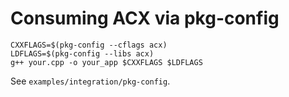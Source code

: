 # Consuming ACX via pkg-config
```
CXXFLAGS=$(pkg-config --cflags acx)
LDFLAGS=$(pkg-config --libs acx)
g++ your.cpp -o your_app $CXXFLAGS $LDFLAGS
```
See `examples/integration/pkg-config`.
